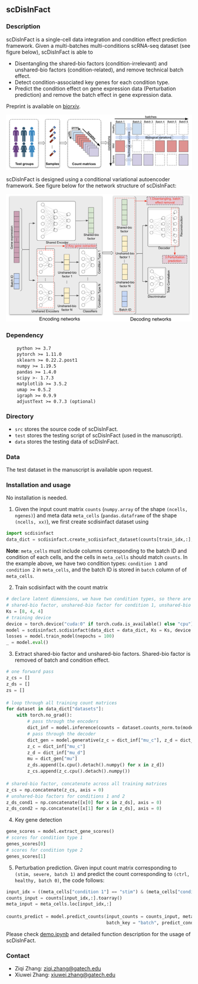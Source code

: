 ## scDisInFact

### Description
scDisInFact is a single-cell data integration and condition effect prediction framework. Given a multi-batches multi-conditions scRNA-seq dataset (see figure below), scDisInFact is able to 
* Disentangling the shared-bio factors (condition-irrelevant) and unshared-bio factors (condition-related), and remove technical batch effect.
* Detect condition-associated key genes for each condition type.
* Predict the condition effect on gene expression data (Perturbation prediction) and remove the batch effect in gene expression data.

Preprint is available on [biorxiv](https://www.biorxiv.org/content/10.1101/2023.05.01.538975v1?rss=1).

<img src = "figures/figure1.png" width = 700ptx>

scDisInFact is designed using a conditional variational autoencoder framework. See figure below for the network structure of scDisInFact:

<img src = "figures/figure2.png" width = 700ptx>

### Dependency
```
    python >= 3.7
    pytorch >= 1.11.0
    sklearn >= 0.22.2.post1
    numpy >= 1.19.5
    pandas >= 1.4.0
    scipy >- 1.7.3
    matplotlib >= 3.5.2
    umap >= 0.5.2
    igraph >= 0.9.9
    adjustText >= 0.7.3 (optional)
```

### Directory
* `src` stores the source code of scDisInFact.
* `test` stores the testing script of scDisInFact (used in the manuscript).
* `data` stores the testing data of scDisInFact.     

### Data
The test dataset in the manuscript is available upon request.

### Installation and usage
No installation is needed. 

1. Given the input count matrix `counts` (`numpy.array` of the shape `(ncells, ngenes)`) and meta data `meta_cells` (`pandas.dataframe` of the shape `(ncells, xx)`), we first create scdisinfact dataset using
```python
import scdisinfact
data_dict = scdisinfact.create_scdisinfact_dataset(counts[train_idx,:], meta_cells.loc[train_idx,:], condition_key = ["condition 1", "condition 2"], batch_key = "batch")
```
**Note**: `meta_cells` must include columns corresponding to the batch ID and condition of each cells, and the cells in `meta_cells` should match `counts`. In the example above, we have two condition types: `condition 1` and `condition 2` in `meta_cells`, and the batch ID is stored in `batch` column of of `meta_cells`.

2. Train scdisinfact with the count matrix
```python
# declare latent dimensions, we have two condition types, so there are three element corresponding to 
# shared-bio factor, unshared-bio factor for condition 1, unshared-bio factor for condition 2
Ks = [8, 4, 4]
# training device
device = torch.device("cuda:0" if torch.cuda.is_available() else "cpu")
model = scdisinfact.scdisinfact(data_dict = data_dict, Ks = Ks, device = device)
losses = model.train_model(nepochs = 100)
_ = model.eval()
```

3. Extract shared-bio factor and unshared-bio factors. Shared-bio factor is removed of batch and condition effect.
```python
# one forward pass
z_cs = []
z_ds = []
zs = []

# loop through all training count matrices
for dataset in data_dict["datasets"]:
    with torch.no_grad():
        # pass through the encoders
        dict_inf = model.inference(counts = dataset.counts_norm.to(model.device), batch_ids = dataset.batch_id[:,None].to(model.device), print_stat = True)
        # pass through the decoder
        dict_gen = model.generative(z_c = dict_inf["mu_c"], z_d = dict_inf["mu_d"], batch_ids = dataset.batch_id[:,None].to(model.device))
        z_c = dict_inf["mu_c"]
        z_d = dict_inf["mu_d"]
        mu = dict_gen["mu"]    
        z_ds.append([x.cpu().detach().numpy() for x in z_d])
        z_cs.append(z_c.cpu().detach().numpy())

# shared-bio factor, concatenate across all training matrices
z_cs = np.concatenate(z_cs, axis = 0)
# unshared-bio factors for conditions 1 and 2
z_ds_cond1 = np.concatenate([x[0] for x in z_ds], axis = 0)
z_ds_cond2 = np.concatenate([x[1] for x in z_ds], axis = 0)
```

4. Key gene detection
```python
gene_scores = model.extract_gene_scores()
# scores for condition type 1
genes_scores[0]
# scores for condition type 2
genes_scores[1]
```

5. Perturbation prediction. Given input count matrix corresponding to `(stim, severe, batch 1)` and predict the count corresponding to `(ctrl, healthy, batch 0)`, the code follows:
```python
input_idx = ((meta_cells["condition 1"] == "stim") & (meta_cells["condition 2"] == "severe") & (meta_cells["batch"] == 1)).values
counts_input = counts[input_idx,:].toarray()
meta_input = meta_cells.loc[input_idx,:]

counts_predict = model.predict_counts(input_counts = counts_input, meta_cells = meta_input, condition_keys = ["condition 1", "condition 2"], 
                                      batch_key = "batch", predict_conds = ["ctrl", "healthy"], predict_batch = 0)

```
Please check [demo.ipynb](https://github.com/ZhangLabGT/scDisInFact/blob/main/demo.ipynb) and detailed function description for the usage of scDisInFact.

### Contact
* Ziqi Zhang: ziqi.zhang@gatech.edu
* Xiuwei Zhang: xiuwei.zhang@gatech.edu
